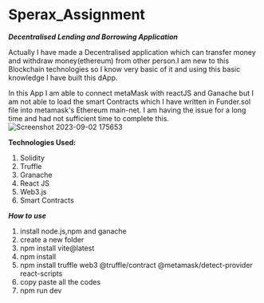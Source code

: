 # Sperax_Assignment

***Decentralised Lending and Borrowing Application***

Actually I have made a Decentralised application which can transfer money and withdraw money(ethereum) from other person.I am new to this Blockchain technologies so I know very basic of it and using this basic knowledge I have built this dApp.

In this App I am able to connect metaMask with reactJS and Ganache but I am not able to load the smart Contracts which I have written in Funder.sol file into metamask's Ethereum main-net.
I am having the issue for a long time and had not sufficient time to complete this.
![Screenshot 2023-09-02 175653](https://github.com/subratabiswas1/Sperax_Assignment/assets/86008071/361ea417-c0ae-44d1-99fc-fb1eb62f5107)

**Technologies Used:**

1. Solidity
2. Truffle
3. Granache
4. React JS
5. Web3.js
6. Smart Contracts

**_How to use_**

1. install node.js,npm and ganache
2. create a new folder
3. npm install vite@latest
4. npm install
5. npm install truffle web3 @truffle/contract @metamask/detect-provider react-scripts
6. copy paste all the codes
7. npm run dev
